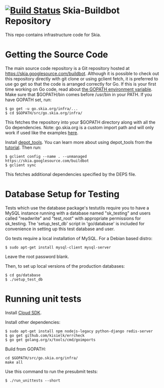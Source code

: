 [![Build Status](https://travis-ci.org/Tiger66639/skia-buildbot.svg)](https://travis-ci.org/Tiger66639/skia-buildbot)
Skia-Buildbot Repository
========================

This repo contains infrastructure code for Skia.


Getting the Source Code
=======================

The main source code repository is a Git repository hosted at
https://skia.googlesource.com/buildbot. Although it is possible to check out
this repository directly with git clone or using gclient fetch, it is preferred to use go get so
that the code is arranged correctly for Go. If this is your first time working on Go code, read
about [the GOPATH environment variable](https://golang.org/doc/code.html#GOPATH). Make sure that
$GOPATH/bin comes before /usr/bin in your PATH. If you have GOPATH set, run:

```
$ go get -u go.skia.org/infra/...
$ cd $GOPATH/src/go.skia.org/infra/
```

This fetches the repository into your $GOPATH directory along with all the
Go dependencies.
Note: go.skia.org is a custom import path and will only work if used like the examples
[here](http://golang.org/cmd/go/#hdr-Remote_import_paths).

Install [depot_tools](http://www.chromium.org/developers/how-tos/install-depot-tools). You can learn
more about using depot_tools from the
[tutorial](http://commondatastorage.googleapis.com/chrome-infra-docs/flat/depot_tools/docs/html/depot_tools_tutorial.html).
Then run:

```
$ gclient config --name . --unmanaged https://skia.googlesource.com/buildbot
$ gclient sync
```

This fetches additional dependencies specified by the DEPS file.

Database Setup for Testing
==========================

Tests which use the database package's testutils require you to have a MySQL instance running with a
database named "sk_testing" and users called "readwrite" and "test_root" with appropriate
permissions for sk_testing. The 'setup_test_db' script in 'go/database' is included for convenience
in setting up this test database and user.

Go tests require a local installation of MySQL. For a Debian based distro:
```
$ sudo apt-get install mysql-client mysql-server
```

Leave the root password blank.

Then, to set up local versions of the production databases:
```
$ cd go/database
$ ./setup_test_db
```

Running unit tests
==================

Install [Cloud SDK](https://cloud.google.com/sdk/).

Install other dependencies:
```
$ sudo apt-get install npm nodejs-legacy python-django redis-server
$ go get github.com/kisielk/errcheck
$ go get golang.org/x/tools/cmd/goimports
```

Build from GOPATH:
```
cd $GOPATH/src/go.skia.org/infra/
make all
```

Use this command to run the presubmit tests:

```
$ ./run_unittests --short
```
